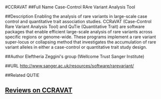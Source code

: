 #CCRAVAT
##Full Name
Case-Control RAre Variant Analysis Tool

##Description
Enabling the analysis of rare variants in large-scale case control and quantitative trait association studies. CCRaVAT (Case-Control Rare Variant Analysis Tool) and QuTie (Quantitative Trait) are software packages that enable efficient large-scale analysis of rare variants across specific regions or genome-wide. These programs implement a rare variant super-locus or collapsing method that investigates the accumulation of rare variant alleles in either a case-control or quantitative trait study design.

##Author
Eleftheria Zeggini's group (Wellcome Trust Sanger Institute)

##URL
http://www.sanger.ac.uk/resources/software/rarevariant/

##Related
QUTIE


## [Reviews on CCRAVAT](https://github.com/gaow/genetic-analysis-software/issues/60)